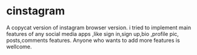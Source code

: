 # cinstagram
A copycat version of instagram browser version. i tried to implement main features of any social media apps ,like sign in,sign up,bio ,profile pic, posts,comments features.
Anyone who wants to add more features is wellcome.
